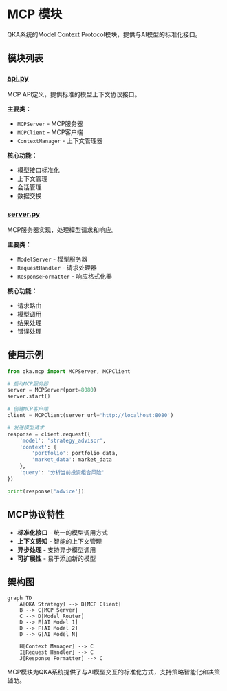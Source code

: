 # MCP 模块

QKA系统的Model Context Protocol模块，提供与AI模型的标准化接口。

## 模块列表

### [api.py](api.md)
MCP API定义，提供标准的模型上下文协议接口。

**主要类：**
- `MCPServer` - MCP服务器
- `MCPClient` - MCP客户端
- `ContextManager` - 上下文管理器

**核心功能：**
- 模型接口标准化
- 上下文管理
- 会话管理
- 数据交换

### [server.py](server.md)
MCP服务器实现，处理模型请求和响应。

**主要类：**
- `ModelServer` - 模型服务器
- `RequestHandler` - 请求处理器
- `ResponseFormatter` - 响应格式化器

**核心功能：**
- 请求路由
- 模型调用
- 结果处理
- 错误处理

## 使用示例

```python
from qka.mcp import MCPServer, MCPClient

# 启动MCP服务器
server = MCPServer(port=8080)
server.start()

# 创建MCP客户端
client = MCPClient(server_url='http://localhost:8080')

# 发送模型请求
response = client.request({
    'model': 'strategy_advisor',
    'context': {
        'portfolio': portfolio_data,
        'market_data': market_data
    },
    'query': '分析当前投资组合风险'
})

print(response['advice'])
```

## MCP协议特性

- **标准化接口** - 统一的模型调用方式
- **上下文感知** - 智能的上下文管理
- **异步处理** - 支持异步模型调用
- **可扩展性** - 易于添加新的模型

## 架构图

```mermaid
graph TD
    A[QKA Strategy] --> B[MCP Client]
    B --> C[MCP Server]
    C --> D[Model Router]
    D --> E[AI Model 1]
    D --> F[AI Model 2]
    D --> G[AI Model N]
    
    H[Context Manager] --> C
    I[Request Handler] --> C
    J[Response Formatter] --> C
```

MCP模块为QKA系统提供了与AI模型交互的标准化方式，支持策略智能化和决策辅助。
